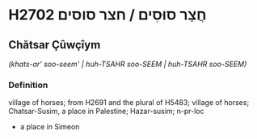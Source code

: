 # H2702 חֲצַר סוּסִים / חצר סוסים

## Chătsar Çûwçîym

_(khats-ar' soo-seem' | huh-TSAHR soo-SEEM | huh-TSAHR soo-SEEM)_

### Definition

village of horses; from H2691 and the plural of H5483; village of horses; Chatsar-Susim, a place in Palestine; Hazar-susim; n-pr-loc

- a place in Simeon
